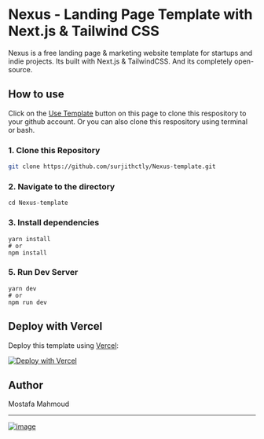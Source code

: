 # Nexus - Landing Page Template with Next.js & Tailwind CSS

Nexus is a free landing page & marketing website template for startups and indie projects. Its built with Next.js & TailwindCSS.
And its completely open-source.


## How to use

Click on the [Use Template](https://github.com/surjithctly/Nexus-template/generate) button on this page to clone this respository to your github account. Or you can also clone this respository using terminal or bash.

### 1\. Clone this Repository

```bash
git clone https://github.com/surjithctly/Nexus-template.git
```

### 2\. Navigate to the directory

```
cd Nexus-template
```

### 3\. Install dependencies

```
yarn install
# or
npm install
```

### 5\. Run Dev Server

```
yarn dev
# or
npm run dev
```

## Deploy with Vercel

Deploy this template using [Vercel](https://vercel.com?utm_source=github&utm_medium=readme&utm_campaign=next-example):

[![Deploy with Vercel](https://vercel.com/button)](https://vercel.com/new/git/external?repository-url=https://github.com/surjithctly/Nexus-template&project-name=Nexus-template&repository-name=Nexus-template)

## Author

Mostafa Mahmoud

---

[![image](https://www.datocms-assets.com/31049/1618983297-powered-by-vercel.svg)](https://vercel.com/?utm_source=web3templates&utm_campaign=oss)
